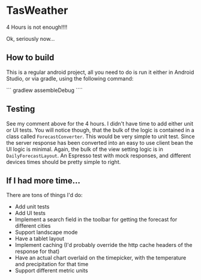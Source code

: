 # TasWeather
4 Hours is not enough!!!!

Ok, seriously now...

## How to build
This is a regular android project, all you need to do is run it either in Android Studio, or via gradle,
 using the following command:

 ``` gradlew assembleDebug ````

## Testing
See my comment above for the 4 hours. I didn't have time to add either unit or UI tests. You will notice though, that the bulk of the logic
is contained in a class called ```ForecastConverter```. This would be very simple to unit test. Since the server response has been converted into
an easy to use client bean the UI logic is minimal. Again, the bulk of the view setting logic is in ```DailyForecastLayout```. An Espresso test
with mock responses, and different devices times should be pretty simple to right.

## If I had more time...
There are tons of things I'd do:
- Add unit tests
- Add UI tests
- Implement a search field in the toolbar for getting the forecast for different cities
- Support landscape mode
- Have a tablet layout
- Implement caching (I'd probably override the http cache headers of the response for that)
- Have an actual chart overlaid on the timepicker, with the temperature and precipitation for that time
- Support different metric units